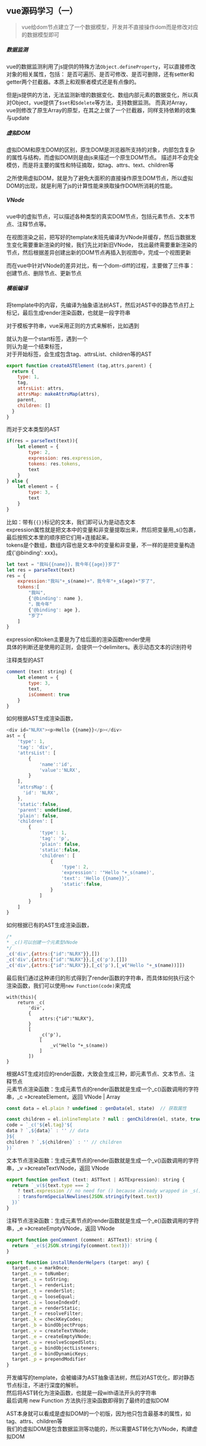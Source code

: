 <!--
2020-05-06 17:29:24
https://ae01.alicdn.com/kf/Haf4d3b0529ba47669bf69c7bfc71a5f1Y.png
vue
vue源码学习（一）
vue给dom节点建立了一个数据模型，开发并不直接操作dom而是修改对应的数据模型即可
vue给dom节点建立了一个数据模型，开发并不直接操作dom而是修改对应的数据模型即可
-->

## vue源码学习（一）

> vue给dom节点建立了一个数据模型，开发并不直接操作dom而是修改对应的数据模型即可

##### 数据监测
vue的数据监测利用了js提供的特殊方法`Object.defineProperty`，可以直接修改对象的相关属性，包括：
是否可遍历、是否可修改、是否可删除，还有setter和getter两个拦截器。本质上和观察者模式还是有点像的。

但是js提供的方法，无法监测新增的数据变化、数组内部元素的数据变化，所以真对Object，vue提供了`$set`和`$delete`等方法，支持数据监测。
而真对Array，vue则修改了原生Array的原型，在其之上做了一个拦截器，同样支持依赖的收集与update

##### 虚拟DOM
虚拟DOM和原生DOM的区别，原生DOM是浏览器所支持的对象，内部包含复杂的属性与结构，而虚拟DOM则是由js来描述一个原生DOM节点。
描述并不会完全模仿，而是将主要的属性和特征摘取，如tag、attrs、text、children等

之所使用虚拟DOM，就是为了避免大面积的直接操作原生DOM节点，所以虚拟DOM的出现，就是利用了js的计算性能来换取操作DOM所消耗的性能。

##### VNode
vue中的虚拟节点，可以描述各种类型的真实DOM节点，包括元素节点、文本节点、注释节点等。  

在视图渲染之前，把写好的template末班先编译为VNode并缓存，然后当数据发生变化需要重新渲染的时候，我们先比对新旧VNode，
找出最终需要重新渲染的节点，然后根据差异创建出新的DOM节点再插入到视图中，完成一个视图更新

而在vue中针对VNode的差异对比，有一个dom-diff的过程，主要做了三件事：创建节点、删除节点、更新节点

##### 模板编译
将template中的内容，先编译为抽象语法树AST，然后对AST中的静态节点打上标记，最后生成render渲染函数，也就是一段字符串

对于模板字符串，vue采用正则的方式来解析，比如遇到<div>就认为是一个start标签，遇到一个</div>则认为是一个结束标签，  
对于开始标签，会生成包含tag、attrsList、children等的AST
```javascript
export function createASTElement (tag,attrs,parent) {
  return {
    type: 1,
    tag,
    attrsList: attrs,
    attrsMap: makeAttrsMap(attrs),
    parent,
    children: []
  }
}
```

而对于文本类型的AST
```javascript
if(res = parseText(text)){
    let element = {
        type: 2,
        expression: res.expression,
        tokens: res.tokens,
        text
    }
} else {
    let element = {
        type: 3,
        text
    }
}
```
比如：带有`{{}}`标记的文本，我们即可认为是动态文本  
expression属性就是把文本中的变量和非变量提取出来，然后把变量用_s()包裹，最后按照文本里的顺序把它们用+连接起来。  
tokens是个数组，数组内容也是文本中的变量和非变量，不一样的是把变量构造成{'@binding': xxx}。
```javascript
let text = "我叫{{name}}，我今年{{age}}岁了"
let res = parseText(text)
res = {
    expression:"我叫"+_s(name)+"，我今年"+_s(age)+"岁了",
    tokens:[
        "我叫",
        {'@binding': name },
        "，我今年"
        {'@binding': age },
    	"岁了"
    ]
}
```
expression和token主要是为了给后面的渲染函数render使用  
具体的判断还是使用的正则，会提供一个delimiters。表示动态文本的识别符号

注释类型的AST
```javascript
comment (text: string) {
    let element = {
        type: 3,
        text,
        isComment: true
    }
}
```

如何根据AST生成渲染函数，
```javascript
<div id="NLRX"><p>Hello {{name}}</p></div>
ast = {
    'type': 1,
    'tag': 'div',
    'attrsList': [
        {
            'name':'id',
            'value':'NLRX',
        }
    ],
    'attrsMap': {
      'id': 'NLRX',
    },
    'static':false,
    'parent': undefined,
    'plain': false,
    'children': [
        {
            'type': 1,
            'tag': 'p',
            'plain': false,
            'static':false,
            'children': [
                {
                    'type': 2,
                    'expression': '"Hello "+_s(name)',
                    'text': 'Hello {{name}}',
                    'static':false,
                }
            ]
        }
    ]
}
```
如何根据已有的AST生成渲染函数，
```javascript
/*
* _c()可以创建一个元素型VNode
*/
_c('div',{attrs:{"id":"NLRX"}},[])
_c('div',{attrs:{"id":"NLRX"}},[_c('p'),[]])
_c('div',{attrs:{"id":"NLRX"}},[_c('p'),[_v("Hello "+_s(name))]])
```
最后我们通过这种递归的形式得到了render函数的字符串，而具体如何执行这个渲染函数，我们可以使用`new Function(code)`来完成
```
with(this){
    return _c(
        'div',
        {
            attrs:{"id":"NLRX"},
        }
        [
            _c('p'),
            [
                _v("Hello "+_s(name))
            ]
        ])
}
```

根据AST生成对应的render函数，大致会生成三种，即元素节点、文本节点、注释节点  
元素节点渲染函数：生成元素节点的render函数就是生成一个_c()函数调用的字符串，_c =》createElement，返回 VNode | Array<VNode>
```javascript
const data = el.plain ? undefined : genData(el, state)  // 获取属性

const children = el.inlineTemplate ? null : genChildren(el, state, true)  // 获取子节点
code = `_c('${el.tag}'${
data ? `,${data}` : '' // data
}${
children ? `,${children}` : '' // children
})`
```

文本节点渲染函数：生成元素节点的render函数就是生成一个_v()函数调用的字符串，_v =》createTextVNode，返回 VNode
```javascript
export function genText (text: ASTText | ASTExpression): string {
  return `_v(${text.type === 2
    ? text.expression // no need for () because already wrapped in _s()
    : transformSpecialNewlines(JSON.stringify(text.text))
  })`
}
```

注释节点渲染函数：生成元素节点的render函数就是生成一个_e()函数调用的字符串，_e =》createEmptyVNode，返回 VNode
```javascript
export function genComment (comment: ASTText): string {
  return `_e(${JSON.stringify(comment.text)})`
}
```
```javascript
export function installRenderHelpers (target: any) {
  target._o = markOnce;
  target._n = toNumber;
  target._s = toString;
  target._l = renderList;
  target._t = renderSlot;
  target._q = looseEqual;
  target._i = looseIndexOf;
  target._m = renderStatic;
  target._f = resolveFilter;
  target._k = checkKeyCodes;
  target._b = bindObjectProps;
  target._v = createTextVNode;
  target._e = createEmptyVNode;
  target._u = resolveScopedSlots;
  target._g = bindObjectListeners;
  target._d = bindDynamicKeys;
  target._p = prependModifier
}
```

开发编写的template，会被编译为AST抽象语法树，然后对AST优化，即对静态节点标注，不进行深度的解析。  
然后将AST转化为渲染函数，也就是一段with语法开头的字符串  
最后调用 new Function 方法执行渲染函数即得到了最终的虚拟DOM

AST本身就可以看成是虚拟DOM的一个初版，因为他只包含最基本的属性，如tag、attrs、children等  
我们的虚拟DOM是包含数据监测等功能的，所以需要AST转化为VNode，构建虚拟DOM